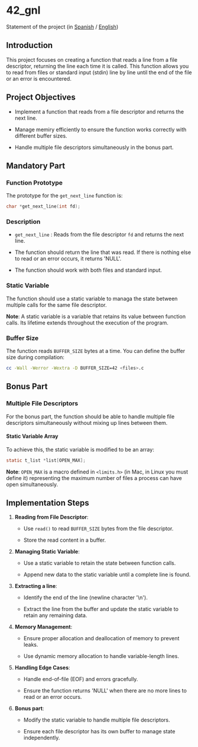 # 42_gnl

Statement of the project (in [Spanish](es.subject.pdf) / [English](en.subject.pdf))

## Introduction

This project focuses on creating a function that reads a line from a file descriptor, returning the line each time it is called. This function allows you to read from files or standard input (stdin) line by line until the end of the file or an error is encountered.

## Project Objectives

- Implement a function that reads from a file descriptor and returns the next line.

- Manage memiry efficiently to ensure the function works correctly with different buffer sizes.

- Handle multiple file descriptors simultaneously in the bonus part.

## Mandatory Part

### Function Prototype

The prototype for the `get_next_line` function is:

```c
char *get_next_line(int fd);
```
### Description

- `get_next_line` : Reads from the file descriptor `fd` and returns the next line.

- The function should return the line that was read. If there is nothing else to read or an error occurs, it returns 'NULL'.

- The function should work with both files and standard input.

### Static Variable

The function should use a static variable to managa the state between multiple calls for the same file descriptor.

**Note**: A static variable is a variable that retains its value between function calls. Its lifetime extends throughout the execution of the program.

### Buffer Size

The function reads `BUFFER_SIZE` bytes at a time. You can define the buffer size during compilation:

```sh
cc -Wall -Werror -Wextra -D BUFFER_SIZE=42 <files>.c
```

## Bonus Part

### Multiple File Descriptors

For the bonus part, the function should be able to handle multiple file descriptors simultaneously without mixing up lines between them.

#### Static Variable Array

To achieve this, the static variable is modified to be an array:

```c
static t_list *list[OPEN_MAX];
```

**Note**: `OPEN_MAX` is a macro defined in `<limits.h>` (in Mac, in Linux you must define it) representing the maximum number of files a process can have open simultaneously.

## Implementation Steps

1. **Reading from File Descriptor**:

    - Use `read()` to read `BUFFER_SIZE` bytes from the file descriptor.

    - Store the read content in a buffer.

2. **Managing Static Variable**:

    - Use a static variable to retain the state between function calls.

    - Append new data to the static variable until a complete line is found.

3. **Extracting a line**:

    - Identify the end of the line (newline character '\n').

    - Extract the line from the buffer and update the static variable to retain any remaining data.

4. **Memory Management**:

    - Ensure proper allocation and deallocation of memory to prevent leaks.

    - Use dynamic memory allocation to handle variable-length lines.

5. **Handling Edge Cases**:

    - Handle end-of-file (EOF) and errors gracefully.

    - Ensure the function returns 'NULL' when there are no more lines to read or an error occurs.

6. **Bonus part**:

    - Modify the static variable to handle multiple file descriptors.

    - Ensure each file descriptor has its own buffer to manage state independently.
